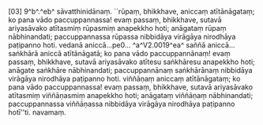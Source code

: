 [03] 9^b^.^eb^ sāvatthinidānaṃ. ``rūpaṃ, bhikkhave, aniccaṃ atītānāgataṃ; ko pana  vādo paccuppannassa! evaṃ passaṃ, bhikkhave, sutavā ariyasāvako atītasmiṃ rūpasmiṃ anapekkho  hoti; anāgataṃ rūpaṃ nābhinandati; paccuppannassa rūpassa nibbidāya virāgāya nirodhāya paṭipanno  hoti. vedanā aniccā...pe0... ^a^V2.0019^ea^ saññā aniccā... saṅkhārā aniccā  atītānāgatā; ko pana vādo paccuppannānaṃ! evaṃ passaṃ, bhikkhave, sutavā ariyasāvako atītesu  saṅkhāresu anapekkho hoti; anāgate saṅkhāre nābhinandati; paccuppannānaṃ saṅkhārānaṃ nibbidāya  virāgāya nirodhāya paṭipanno hoti. viññāṇaṃ aniccaṃ atītānāgataṃ; ko pana vādo  paccuppannassa! evaṃ passaṃ, bhikkhave, sutavā ariyasāvako atītasmiṃ viññāṇasmiṃ anapekkho  hoti; anāgataṃ viññāṇaṃ nābhinandati; paccuppannassa viññāṇassa nibbidāya virāgāya nirodhāya  paṭipanno hotī''ti. navamaṃ.